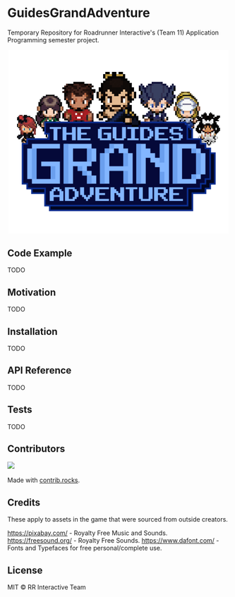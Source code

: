 # GuidesGrandAdventure

Temporary Repository for Roadrunner Interactive's (Team 11) Application Programming semester project.

<p align="center">
 <img src="./app/src/main/res/drawable/main_menu_logo2.png" width="500" length="600" />
 </p>


## Code Example

TODO

## Motivation

TODO

## Installation

TODO

## API Reference

TODO

## Tests

TODO

## Contributors

<a href="https://github.com/WillClfrd/GuidesGrandAdventure/graphs/contributors">
  <img src="https://contrib.rocks/image?repo=WillClfrd/GuidesGrandAdventure" />
</a>

Made with [contrib.rocks](https://contrib.rocks).

## Credits

These apply to assets in the game that were sourced from outside creators.

https://pixabay.com/ - Royalty Free Music and Sounds.
https://freesound.org/ - Royalty Free Sounds.
https://www.dafont.com/ - Fonts and Typefaces for free personal/complete use.

## License

MIT © RR Interactive Team

